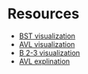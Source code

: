 # Resources

- [BST visualization](https://www.cs.usfca.edu/~galles/visualization/BST.html)
- [AVL visualization](https://www.cs.usfca.edu/~galles/visualization/AVLtree.html)
- [B 2-3 visualization](https://www.cs.usfca.edu/~galles/visualization/BTree.html)
- [AVL explination](http://courses.washington.edu/css502/zander/Notes/06AVL-Btree.pdf)
